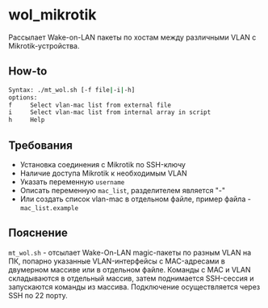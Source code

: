 # wol_mikrotik

Рассылает Wake-on-LAN пакеты по хостам между различными VLAN c Mikrotik-устройства.

## How-to
```bash
Syntax: ./mt_wol.sh [-f file|-i|-h]
options:
f     Select vlan-mac list from external file
i     Select vlan-mac list from internal array in script
h     Help
```

## Требования

 - Установка соединения с Mikrotik по SSH-ключу
 - Наличие доступа Mikrotik к необходимым VLAN
 - Указать переменную `username`
 - Описать переменную `mac_list`, разделителем является "-"
 - Или создать список vlan-mac в отдельном файле, пример файла - `mac_list.example`

## Пояснение
`mt_wol.sh` - отсылает Wake-On-LAN magic-пакеты по разным VLAN на ПК, попарно указанные VLAN-интерфейсы с MAC-адресами в двумерном массиве или в отдельном файле. Команды с MAC и VLAN складываются в отдельный массив, затем поднимается SSH-сессия и запускаются команды из массива. Подключение осуществляется через SSH по 22 порту.
